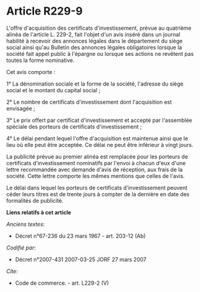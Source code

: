 # Article R229-9

L'offre d'acquisition des certificats d'investissement, prévue au quatrième alinéa de l'article L. 229-2, fait l'objet d'un
avis inséré dans un journal habilité à recevoir des annonces légales dans le département du siège social ainsi qu'au Bulletin
des annonces légales obligatoires lorsque la société fait appel public à l'épargne ou lorsque ses actions ne revêtent pas
toutes la forme nominative.

Cet avis comporte :

1° La dénomination sociale et la forme de la société, l'adresse du siège social et le montant du capital social ;

2° Le nombre de certificats d'investissement dont l'acquisition est envisagée ;

3° Le prix offert par certificat d'investissement et accepté par l'assemblée spéciale des porteurs de certificats
d'investissement ;

4° Le délai pendant lequel l'offre d'acquisition est maintenue ainsi que le lieu où elle peut être acceptée. Ce délai ne peut
être inférieur à vingt jours.

La publicité prévue au premier alinéa est remplacée pour les porteurs de certificats d'investissement nominatifs par l'envoi
à chacun d'eux d'une lettre recommandée avec demande d'avis de réception, aux frais de la société. Cette lettre comporte les
mêmes mentions que celles de l'avis.

Le délai dans lequel les porteurs de certificats d'investissement peuvent céder leurs titres est de trente jours à compter de
la dernière en date des formalités de publicité.

**Liens relatifs à cet article**

_Anciens textes_:

  - Décret n°67-236 du 23 mars 1967 - art. 203-12 (Ab)

_Codifié par_:

  - Décret n°2007-431 2007-03-25 JORF 27 mars 2007

_Cite_:

  - Code de commerce. - art. L229-2 (V)
